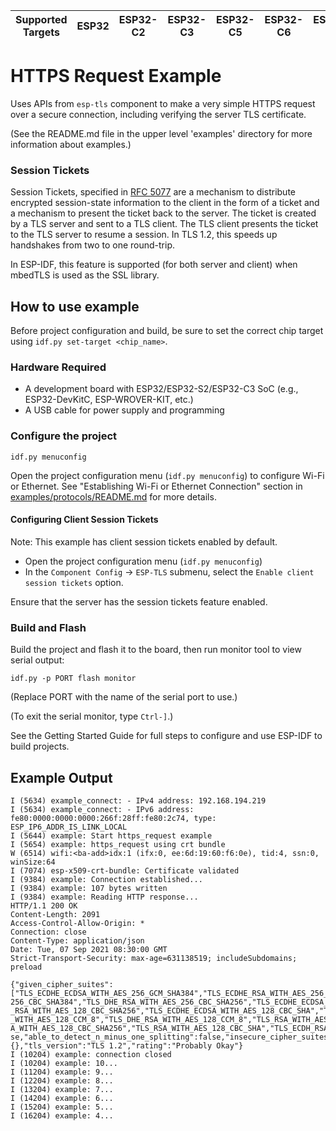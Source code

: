 | Supported Targets | ESP32 | ESP32-C2 | ESP32-C3 | ESP32-C5 | ESP32-C6 | ESP32-S2 | ESP32-S3 |
| ----------------- | ----- | -------- | -------- | -------- | -------- | -------- | -------- |

# HTTPS Request Example

Uses APIs from `esp-tls` component to make a very simple HTTPS request over a secure connection, including verifying the server TLS certificate.

(See the README.md file in the upper level 'examples' directory for more information about examples.)

### Session Tickets

Session Tickets, specified in [RFC 5077](https://datatracker.ietf.org/doc/html/rfc5077) are a mechanism to distribute encrypted
session-state information to the client in the form of a ticket and a mechanism to present the ticket back to the server.  The ticket is created by a TLS server and sent to a TLS client.  The TLS client presents the ticket to the TLS server to resume a session. In TLS 1.2, this speeds up handshakes from two to one round-trip.

In ESP-IDF, this feature is supported (for both server and client) when mbedTLS is used as the SSL library.

## How to use example
Before project configuration and build, be sure to set the correct chip target using `idf.py set-target <chip_name>`.

### Hardware Required

* A development board with ESP32/ESP32-S2/ESP32-C3 SoC (e.g., ESP32-DevKitC, ESP-WROVER-KIT, etc.)
* A USB cable for power supply and programming

### Configure the project

```
idf.py menuconfig
```
Open the project configuration menu (`idf.py menuconfig`) to configure Wi-Fi or Ethernet. See "Establishing Wi-Fi or Ethernet Connection" section in [examples/protocols/README.md](../../README.md) for more details.

#### Configuring Client Session Tickets

Note: This example has client session tickets enabled by default.

* Open the project configuration menu (`idf.py menuconfig`)
* In the `Component Config` -> `ESP-TLS` submenu, select the `Enable client session tickets` option.

Ensure that the server has the session tickets feature enabled.

### Build and Flash

Build the project and flash it to the board, then run monitor tool to view serial output:

```
idf.py -p PORT flash monitor
```

(Replace PORT with the name of the serial port to use.)

(To exit the serial monitor, type ``Ctrl-]``.)

See the Getting Started Guide for full steps to configure and use ESP-IDF to build projects.

## Example Output

```
I (5634) example_connect: - IPv4 address: 192.168.194.219
I (5634) example_connect: - IPv6 address: fe80:0000:0000:0000:266f:28ff:fe80:2c74, type: ESP_IP6_ADDR_IS_LINK_LOCAL
I (5644) example: Start https_request example
I (5654) example: https_request using crt bundle
W (6514) wifi:<ba-add>idx:1 (ifx:0, ee:6d:19:60:f6:0e), tid:4, ssn:0, winSize:64
I (7074) esp-x509-crt-bundle: Certificate validated
I (9384) example: Connection established...
I (9384) example: 107 bytes written
I (9384) example: Reading HTTP response...
HTTP/1.1 200 OK
Content-Length: 2091
Access-Control-Allow-Origin: *
Connection: close
Content-Type: application/json
Date: Tue, 07 Sep 2021 08:30:00 GMT
Strict-Transport-Security: max-age=631138519; includeSubdomains; preload

{"given_cipher_suites":["TLS_ECDHE_ECDSA_WITH_AES_256_GCM_SHA384","TLS_ECDHE_RSA_WITH_AES_256_GCM_SHA384","TLS_DHE_RSA_WITH_AES_256_GCM_SHA384","TLS_ECDHE_ECDSA_WITH_AES_256_CCM","TLS_DHE_RSA_WITH_AES_256_CCM","TLS_ECDHE_ECDSA_WITH_AES_256_CBC_SHA384","TLS_ECDHE_RSA_WITH_AES_
256_CBC_SHA384","TLS_DHE_RSA_WITH_AES_256_CBC_SHA256","TLS_ECDHE_ECDSA_WITH_AES_256_CBC_SHA","TLS_ECDHE_RSA_WITH_AES_256_CBC_SHA","TLS_DHE_RSA_WITH_AES_256_CBC_SHA","TLS_ECDHE_ECDSA_WITH_AES_256_CCM_8","TLS_DHE_RSA_WITH_AES_256_CCM_8","TLS_ECDHE_ECDSA_WITH_AES_128_GCM_SHA256","TLS_ECDHE_RSA_WITH_AES_128_GCM_SHA256","TLS_DHE_RSA_WITH_AES_128_GCM_SHA256","TLS_ECDHE_ECDSA_WITH_AES_128_CCM","TLS_DHE_RSA_WITH_AES_128_CCM","TLS_ECDHE_ECDSA_WITH_AES_128_CBC_SHA256","TLS_ECDHE_RSA_WITH_AES_128_CBC_SHA256","TLS_DHE
_RSA_WITH_AES_128_CBC_SHA256","TLS_ECDHE_ECDSA_WITH_AES_128_CBC_SHA","TLS_ECDHE_RSA_WITH_AES_128_CBC_SHA","TLS_DHE_RSA_WITH_AES_128_CBC_SHA","TLS_ECDHE_ECDSA
_WITH_AES_128_CCM_8","TLS_DHE_RSA_WITH_AES_128_CCM_8","TLS_RSA_WITH_AES_256_GCM_SHA384","TLS_RSA_WITH_AES_256_CCM","TLS_RSA_WITH_AES_256_CBC_SHA256","TLS_RSA_WITH_AES_256_CBC_SHA","TLS_ECDH_RSA_WITH_AES_256_GCM_SHA384","TLS_ECDH_RSA_WITH_AES_256_CBC_SHA384","TLS_ECDH_RSA_WITH_AES_256_CBC_SHA","TLS_ECDH_ECDSA_WITH_AES_256_GCM_SHA384","TLS_ECDH_ECDSA_WITH_AES_256_CBC_SHA384","TLS_ECDH_ECDSA_WITH_AES_256_CBC_SHA","TLS_RSA_WITH_AES_256_CCM_8","TLS_RSA_WITH_AES_128_GCM_SHA256","TLS_RSA_WITH_AES_128_CCM","TLS_RS
A_WITH_AES_128_CBC_SHA256","TLS_RSA_WITH_AES_128_CBC_SHA","TLS_ECDH_RSA_WITH_AES_128_GCM_SHA256","TLS_ECDH_RSA_WITH_AES_128_CBC_SHA256","TLS_ECDH_RSA_WITH_AES_128_CBC_SHA","TLS_ECDH_ECDSA_WITH_AES_128_GCM_SHA256","TLS_ECDH_ECDSA_WITH_AES_128_CBC_SHA256","TLS_ECDH_ECDSA_WITH_AES_128_CBC_SHA","TLS_RSA_WITH_AES_128_CCM_8","TLS_EMPTY_RENEGOTIATION_INFO_SCSV"],"ephemeral_keys_supported":true,"session_ticket_supported":true,"tls_compression_supported":false,"unknown_cipher_suite_supported":false,"beast_vuln":fal
se,"able_to_detect_n_minus_one_splitting":false,"insecure_cipher_suites":{},"tls_version":"TLS 1.2","rating":"Probably Okay"}
I (10204) example: connection closed
I (10204) example: 10...
I (11204) example: 9...
I (12204) example: 8...
I (13204) example: 7...
I (14204) example: 6...
I (15204) example: 5...
I (16204) example: 4...
```
